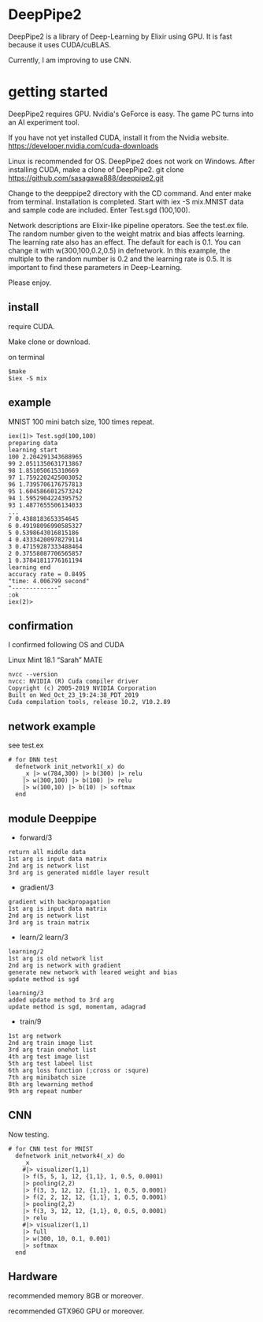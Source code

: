 # DeepPipe2
DeepPipe2 is a library of Deep-Learning by Elixir using GPU. It is fast because it uses CUDA/cuBLAS. 

Currently, I am improving to use CNN.

# getting started
DeepPipe2 requires GPU. Nvidia's GeForce is easy. The game PC turns into an AI experiment tool.

If you have not yet installed CUDA, install it from the Nvidia website.
https://developer.nvidia.com/cuda-downloads

Linux is recommended for OS. DeepPipe2 does not work on Windows.
After installing CUDA, make a clone of DeepPipe2.
git clone https://github.com/sasagawa888/deeppipe2.git

Change to the deeppipe2 directory with the CD command. And enter make from terminal. Installation is completed. Start with iex -S mix.MNIST data and sample code are included. Enter Test.sgd (100,100).

Network descriptions are Elixir-like pipeline operators. See the test.ex file. The random number given to the weight matrix and bias affects learning. The learning rate also has an effect. The default for each is 0.1. You can change it with w(300,100,0.2,0.5) in defnetwork. In this example, the multiple to the random number is 0.2 and the learning rate is 0.5. It is important to find these parameters in Deep-Learning.

Please enjoy.



## install
require CUDA.

Make clone or download.

on terminal 

```
$make
$iex -S mix

```

## example
MNIST 100 mini batch size, 100 times repeat.

```
iex(1)> Test.sgd(100,100)
preparing data
learning start
100 2.204291343688965
99 2.0511350631713867
98 1.851050615310669
97 1.7592202425003052
96 1.7395706176757813
95 1.6045866012573242
94 1.5952904224395752
93 1.4877655506134033
...
7 0.4388183653354645
6 0.49198096990585327
5 0.5398643016815186
4 0.43334200978279114
3 0.47159287333488464
2 0.37558087706565857
1 0.37841811776161194
learning end
accuracy rate = 0.8495
"time: 4.006799 second"
"-------------"
:ok
iex(2)> 

```

## confirmation
I confirmed following OS and CUDA

Linux Mint 18.1 “Sarah” MATE


```
nvcc --version
nvcc: NVIDIA (R) Cuda compiler driver
Copyright (c) 2005-2019 NVIDIA Corporation
Built on Wed_Oct_23_19:24:38_PDT_2019
Cuda compilation tools, release 10.2, V10.2.89
```


## network example
see test.ex

```
# for DNN test
  defnetwork init_network1(_x) do
    _x |> w(784,300) |> b(300) |> relu
    |> w(300,100) |> b(100) |> relu
    |> w(100,10) |> b(10) |> softmax
  end
```



## module Deeppipe
- forward/3

```
return all middle data
1st arg is input data matrix
2nd arg is network list
3rd arg is generated middle layer result
```

- gradient/3

```
gradient with backpropagation
1st arg is input data matrix
2nd arg is network list
3rd arg is train matrix
```

- learn/2 learn/3

```
learning/2 
1st arg is old network list
2nd arg is network with gradient
generate new network with leared weight and bias
update method is sgd

learning/3
added update method to 3rd arg
update method is sgd, momentam, adagrad

```

- train/9

```
1st arg network
2nd arg train image list
3rd arg train onehot list
4th arg test image list
5th arg test labeel list
6th arg loss function (;cross or :squre)
7th arg minibatch size
8th arg lewarning method
9th arg repeat number

```

## CNN
Now testing.

```
# for CNN test for MNIST
  defnetwork init_network4(_x) do
    _x
    #|> visualizer(1,1)
    |> f(5, 5, 1, 12, {1,1}, 1, 0.5, 0.0001)
    |> pooling(2,2)
    |> f(3, 3, 12, 12, {1,1}, 1, 0.5, 0.0001)
    |> f(2, 2, 12, 12, {1,1}, 1, 0.5, 0.0001)
    |> pooling(2,2)
    |> f(3, 3, 12, 12, {1,1}, 0, 0.5, 0.0001)
    |> relu
    #|> visualizer(1,1)
    |> full
    |> w(300, 10, 0.1, 0.001)
    |> softmax
  end

```


## Hardware 
recommended  memory 8GB or moreover.

recommended GTX960 GPU or moreover.
